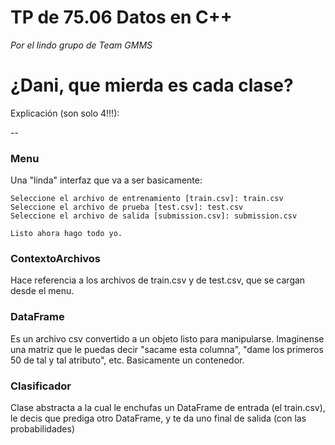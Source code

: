 # TP de 75.06 Datos en C++
*Por el lindo grupo de Team GMMS*

# ¿Dani, que mierda es cada clase?

Explicación (son solo 4!!!):

--

### Menu

Una "linda" interfaz que va a ser basicamente:

	Seleccione el archivo de entrenamiento [train.csv]: train.csv
	Seleccione el archivo de prueba [test.csv]: test.csv
	Seleccione el archivo de salida [submission.csv]: submission.csv
	
	Listo ahora hago todo yo.

### ContextoArchivos

Hace referencia a los archivos de train.csv y de test.csv, que se cargan desde el menu.

### DataFrame

Es un archivo csv convertido a un objeto listo para manipularse. Imaginense una matriz que le puedas decir "sacame esta columna", "dame los primeros 50 de tal y tal atributo", etc. Basicamente un contenedor.

### Clasificador

Clase abstracta a la cual le enchufas un DataFrame de entrada (el train.csv), le decis que prediga otro DataFrame, y te da uno final de salida (con las probabilidades)



